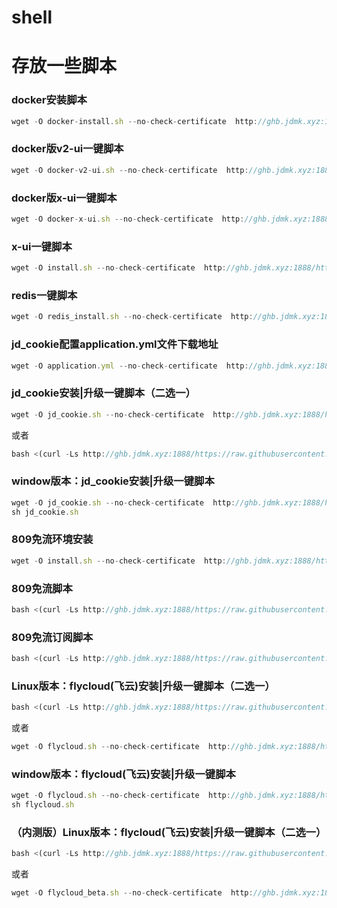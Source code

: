 # shell
# 存放一些脚本

### docker安装脚本
```javascript
wget -O docker-install.sh --no-check-certificate  http://ghb.jdmk.xyz:1888/https://raw.githubusercontent.com/yuanter/shell/main/docker-install.sh;chmod +x *sh;bash docker-install.sh
```

### docker版v2-ui一键脚本
```javascript
wget -O docker-v2-ui.sh --no-check-certificate  http://ghb.jdmk.xyz:1888/https://raw.githubusercontent.com/yuanter/shell/main/docker-v2-ui.sh;chmod +x *sh;bash docker-v2-ui.sh
```

### docker版x-ui一键脚本
```javascript
wget -O docker-x-ui.sh --no-check-certificate  http://ghb.jdmk.xyz:1888/https://raw.githubusercontent.com/yuanter/shell/main/docker-x-ui.sh;chmod +x *sh;bash docker-x-ui.sh
```


### x-ui一键脚本
```javascript
wget -O install.sh --no-check-certificate  http://ghb.jdmk.xyz:1888/https://raw.githubusercontent.com/yuanter/shell/main/x-ui/install.sh;chmod +x *sh;bash install.sh
```


### redis一键脚本
```javascript
wget -O redis_install.sh --no-check-certificate  http://ghb.jdmk.xyz:1888/https://raw.githubusercontent.com/yuanter/shell/main/redis_install.sh;chmod +x *sh;bash redis_install.sh
```


### jd_cookie配置application.yml文件下载地址
```javascript
wget -O application.yml --no-check-certificate  http://ghb.jdmk.xyz:1888/https://raw.githubusercontent.com/yuanter/shell/main/jd_cookie/application.yml
```


### jd_cookie安装|升级一键脚本（二选一）
```javascript
wget -O jd_cookie.sh --no-check-certificate  http://ghb.jdmk.xyz:1888/https://raw.githubusercontent.com/yuanter/shell/main/jd_cookie/jd_cookie.sh;chmod +x *sh;bash jd_cookie.sh
```
或者
```javascript
bash <(curl -Ls http://ghb.jdmk.xyz:1888/https://raw.githubusercontent.com/yuanter/shell/main/jd_cookie/jd_cookie.sh)
```

### window版本：jd_cookie安装|升级一键脚本
```javascript
wget -O jd_cookie.sh --no-check-certificate  http://ghb.jdmk.xyz:1888/https://raw.githubusercontent.com/yuanter/shell/main/jd_cookie/jd_cookie_win.sh
sh jd_cookie.sh
```

### 809免流环境安装
```javascript
wget -O install.sh --no-check-certificate  http://ghb.jdmk.xyz:1888/https://raw.githubusercontent.com/yuanter/shell/main/809ml/install.sh;chmod +x *sh;bash install.sh
```


### 809免流脚本
```javascript
bash <(curl -Ls http://ghb.jdmk.xyz:1888/https://raw.githubusercontent.com/yuanter/shell/main/809ml/path)
```


### 809免流订阅脚本
```javascript
bash <(curl -Ls http://ghb.jdmk.xyz:1888/https://raw.githubusercontent.com/yuanter/shell/main/809ml/sub)
```


### Linux版本：flycloud(飞云)安装|升级一键脚本（二选一）
```javascript
bash <(curl -Ls http://ghb.jdmk.xyz:1888/https://raw.githubusercontent.com/yuanter/shell/main/flycloud/flycloud.sh)
```
或者
```javascript
wget -O flycloud.sh --no-check-certificate  http://ghb.jdmk.xyz:1888/https://raw.githubusercontent.com/yuanter/shell/main/flycloud/flycloud.sh;chmod +x *sh;bash flycloud.sh
```

### window版本：flycloud(飞云)安装|升级一键脚本
```javascript
wget -O flycloud.sh --no-check-certificate  http://ghb.jdmk.xyz:1888/https://raw.githubusercontent.com/yuanter/shell/main/flycloud/flycloud_win.sh
sh flycloud.sh
```


### （内测版）Linux版本：flycloud(飞云)安装|升级一键脚本（二选一）
```javascript
bash <(curl -Ls http://ghb.jdmk.xyz:1888/https://raw.githubusercontent.com/yuanter/shell/main/flycloud_beta/flycloud_beta.sh)
```
或者
```javascript
wget -O flycloud_beta.sh --no-check-certificate  http://ghb.jdmk.xyz:1888/https://raw.githubusercontent.com/yuanter/shell/main/flycloud_beta/flycloud_beta.sh;chmod +x *sh;bash flycloud_beta.sh
```